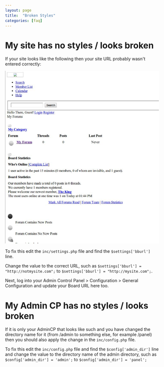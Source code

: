 ```yaml
---
layout: page
title:  "Broken Styles"
categories: [faq]
---
```


# My site has no styles / looks broken

If your site looks like the following then your site URL probably wasn't entered correctly:

[![Broken installation](/assets/images/faq/broken.jpg)](/assets/images/faq/broken.jpg)

To fix this edit the `inc/settings.php` file and find the `$settings['bburl']` line.

Change the value to the correct URL, such as `$settings['bburl'] = "http://notmysite.com";` to `$settings['bburl'] = "http://mysite.com";`.

Next, log into your Admin Control Panel > Configuration > General Configuration and update your Board URL here too.

# My Admin CP has no styles / looks broken

If it is only your AdminCP that looks like such and you have changed the directory name for it (from /admin to something else, for example /panel) then you should also apply the change in the `inc/config.php` file.

To fix this edit the `inc/config.php` file and find the `$config['admin_dir']` line and change the value to the directory name of the admin directory, such as `$config['admin_dir'] = 'admin';` to `$config['admin_dir'] = 'panel';`
